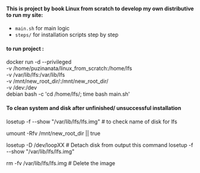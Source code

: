 #### This is project by book Linux from scratch to develop my own distributive to run my site:


- `main.sh` for main logic
- `steps/` for installation scripts step by step

#### to run project : 
docker run -d --privileged                              \
     -v /home/puzinanata/linux_from_scratch:/home/lfs   \
     -v /var/lib/lfs:/var/lib/lfs                       \
     -v /mnt/new_root_dir/:/mnt/new_root_dir/           \
     -v /dev:/dev                                       \
      debian bash -c 'cd /home/lfs/; time bash main.sh'


#### To clean system and disk after unfinished/ unsuccessful installation
losetup -f --show "/var/lib/lfs/lfs.img" # to check name of disk for lfs

umount -Rfv /mnt/new_root_dir || true

losetup -D /dev/loopXX       # Detach disk from output this command losetup -f --show "/var/lib/lfs/lfs.img"

rm -fv /var/lib/lfs/lfs.img    # Delete the image


